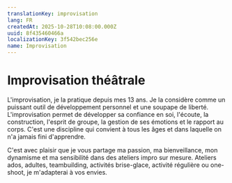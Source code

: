 ```yaml
---
translationKey: improvisation
lang: FR
createdAt: 2025-10-28T10:08:00.000Z
uuid: 8f435460466a
localizationKey: 3f542bec256e
name: Improvisation
---
```

# Improvisation théâtrale

L'improvisation, je la pratique depuis mes 13 ans. Je la considère comme un puissant outil de développement personnel et une soupape de liberté. L'improvisation permet de développer sa confiance en soi, l'écoute, la construction, l'esprit de groupe, la gestion de ses émotions et le rapport au corps. C'est une discipline qui convient à tous les âges et dans laquelle on n'a jamais fini d'apprendre.

C'est avec plaisir que je vous partage ma passion, ma bienveillance, mon dynamisme et ma sensibilité dans des ateliers impro sur mesure. Ateliers ados, adultes, teambuilding, activités brise-glace, activité régulière ou one-shoot, je m'adapterai à vos envies.
